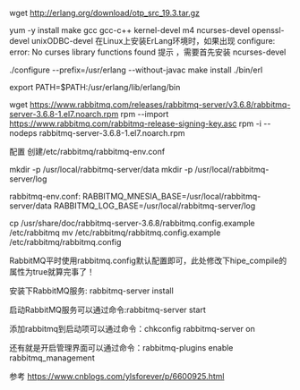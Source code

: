 wget http://erlang.org/download/otp_src_19.3.tar.gz

yum -y install make gcc gcc-c++ kernel-devel m4 ncurses-devel openssl-devel unixODBC-devel
在Linux上安装ErLang环境时，如果出现  configure: error: No curses library functions found 提示 ，需要首先安装 ncurses-devel

./configure --prefix=/usr/erlang --without-javac 
make install
./bin/erl


export PATH=$PATH:/usr/erlang/lib/erlang/bin

wget https://www.rabbitmq.com/releases/rabbitmq-server/v3.6.8/rabbitmq-server-3.6.8-1.el7.noarch.rpm
rpm --import https://www.rabbitmq.com/rabbitmq-release-signing-key.asc
rpm -i --nodeps rabbitmq-server-3.6.8-1.el7.noarch.rpm


配置
创建/etc/rabbitmq/rabbitmq-env.conf

mkdir -p /usr/local/rabbitmq-server/data
mkdir -p /usr/local/rabbitmq-server/log

rabbitmq-env.conf:
RABBITMQ_MNESIA_BASE=/usr/local/rabbitmq-server/data
RABBITMQ_LOG_BASE=/usr/local/rabbitmq-server/log

cp /usr/share/doc/rabbitmq-server-3.6.8/rabbitmq.config.example /etc/rabbitmq
mv /etc/rabbitmq/rabbitmq.config.example /etc/rabbitmq/rabbitmq.config

RabbitMQ平时使用rabbitmq.config默认配置即可，此处修改下hipe_compile的属性为true就算完事了！

安装下RabbitMQ服务: rabbitmq-server install

启动RabbitMQ服务可以通过命令:rabbitmq-server start

添加rabbitmq到启动项可以通过命令：chkconfig rabbitmq-server on

还有就是开启管理界面可以通过命令：rabbitmq-plugins enable rabbitmq_management 

参考
https://www.cnblogs.com/ylsforever/p/6600925.html